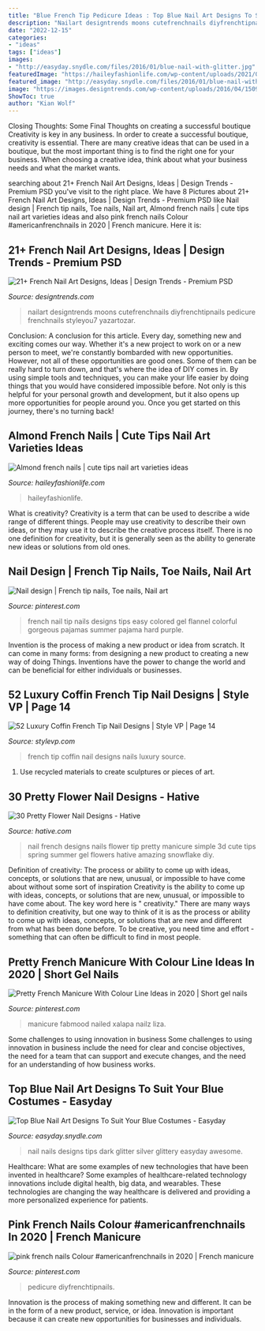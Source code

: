 ```yaml
---
title: "Blue French Tip Pedicure Ideas : Top Blue Nail Art Designs To Suit Your Blue Costumes"
description: "Nailart designtrends moons cutefrenchnails diyfrenchtipnails pedicure frenchnails styleyou7 yazartozar"
date: "2022-12-15"
categories:
- "ideas"
tags: ["ideas"]
images:
- "http://easyday.snydle.com/files/2016/01/blue-nail-with-glitter.jpg"
featuredImage: "https://haileyfashionlife.com/wp-content/uploads/2021/06/5-7-769x1154.jpg"
featured_image: "http://easyday.snydle.com/files/2016/01/blue-nail-with-glitter.jpg"
image: "https://images.designtrends.com/wp-content/uploads/2016/04/15091015/Gel-French-Nail-Art-1.jpg"
ShowToc: true
author: "Kian Wolf"
---
```



Closing Thoughts: Some Final Thoughts on creating a successful boutique
Creativity is key in any business. In order to create a successful boutique, creativity is essential. There are many creative ideas that can be used in a boutique, but the most important thing is to find the right one for your business. When choosing a creative idea, think about what your business needs and what the market wants.

	

		
searching about 21+ French Nail Art Designs, Ideas | Design Trends - Premium PSD you've visit to the right place. We have 8 Pictures about 21+ French Nail Art Designs, Ideas | Design Trends - Premium PSD like Nail design | French tip nails, Toe nails, Nail art, Almond french nails | cute tips nail art varieties ideas and also pink french nails Colour #americanfrenchnails in 2020 | French manicure. Here it is:
		
    
## 21+ French Nail Art Designs, Ideas | Design Trends - Premium PSD

<img loading=lazy src="https://images.designtrends.com/wp-content/uploads/2016/04/15091015/Gel-French-Nail-Art-1.jpg" onerror="this.onerror=null;this.src='https://tse3.mm.bing.net/th?id=OIP.hjcta7TrYraF3oV7uSY0IwHaHa&amp;pid=15.1';" alt="21+ French Nail Art Designs, Ideas | Design Trends - Premium PSD">

_Source: designtrends.com_

>nailart designtrends moons cutefrenchnails diyfrenchtipnails pedicure frenchnails styleyou7 yazartozar. 

	

Conclusion: A conclusion for this article.
Every day, something new and exciting comes our way. Whether it's a new project to work on or a new person to meet, we're constantly bombarded with new opportunities. However, not all of these opportunities are good ones. Some of them can be really hard to turn down, and that's where the idea of DIY comes in.
By using simple tools and techniques, you can make your life easier by doing things that you would have considered impossible before. Not only is this helpful for your personal growth and development, but it also opens up more opportunities for people around you. Once you get started on this journey, there's no turning back!

    
## Almond French Nails | Cute Tips Nail Art Varieties Ideas

<img loading=lazy src="https://haileyfashionlife.com/wp-content/uploads/2021/06/5-7-769x1154.jpg" onerror="this.onerror=null;this.src='https://tse1.mm.bing.net/th?id=OIP.9CuZ3ayr69LNAVqQ2v6s5gHaLH&amp;pid=15.1';" alt="Almond french nails | cute tips nail art varieties ideas">

_Source: haileyfashionlife.com_

>haileyfashionlife. 

	

What is creativity?
Creativity is a term that can be used to describe a wide range of different things. People may use creativity to describe their own ideas, or they may use it to describe the creative process itself. There is no one definition for creativity, but it is generally seen as the ability to generate new ideas or solutions from old ones.

    
## Nail Design | French Tip Nails, Toe Nails, Nail Art

<img loading=lazy src="https://i.pinimg.com/736x/71/2e/1d/712e1d660dc5f7664f6db86e95d33e66--gorgeous-nails-pretty-nails.jpg" onerror="this.onerror=null;this.src='https://tse2.mm.bing.net/th?id=OIP.c4SjQCmYQ4emuhscNaMOsgHaJ4&amp;pid=15.1';" alt="Nail design | French tip nails, Toe nails, Nail art">

_Source: pinterest.com_

>french nail tip nails designs tips easy colored gel flannel colorful gorgeous pajamas summer pajama hard purple. 

	

Invention is the process of making a new product or idea from scratch. It can come in many forms: from designing a new product to creating a new way of doing Things. Inventions have the power to change the world and can be beneficial for either individuals or businesses.

    
## 52 Luxury Coffin French Tip Nail Designs | Style VP | Page 14

<img loading=lazy src="http://www.stylevp.com/wp-content/uploads/2019/04/14-coffin-nails-french-tip.jpg" onerror="this.onerror=null;this.src='https://tse4.mm.bing.net/th?id=OIP.LX620z6rYeZnKLN3PVWXEgHaHa&amp;pid=15.1';" alt="52 Luxury Coffin French Tip Nail Designs | Style VP | Page 14">

_Source: stylevp.com_

>french tip coffin nail designs nails luxury source. 

	

1. Use recycled materials to create sculptures or pieces of art.

    
## 30 Pretty Flower Nail Designs - Hative

<img loading=lazy src="https://hative.com/wp-content/uploads/2014/11/flower-nail-designs/8-pretty-flower-nail-designs.jpg" onerror="this.onerror=null;this.src='https://tse4.mm.bing.net/th?id=OIP.wDoN6c9NKVYX5mELGSKuogHaHN&amp;pid=15.1';" alt="30 Pretty Flower Nail Designs - Hative">

_Source: hative.com_

>nail french designs nails flower tip pretty manicure simple 3d cute tips spring summer gel flowers hative amazing snowflake diy. 

	

Definition of creativity: The process or ability to come up with ideas, concepts, or solutions that are new, unusual, or impossible to have come about without some sort of inspiration
Creativity is the ability to come up with ideas, concepts, or solutions that are new, unusual, or impossible to have come about. The key word here is " creativity." There are many ways to definition creativity, but one way to think of it is as the process or ability to come up with ideas, concepts, or solutions that are new and different from what has been done before. To be creative, you need time and effort - something that can often be difficult to find in most people.

    
## Pretty French Manicure With Colour Line Ideas In 2020 | Short Gel Nails

<img loading=lazy src="https://i.pinimg.com/736x/13/5e/ea/135eea76b0f016dea07195927450d384.jpg" onerror="this.onerror=null;this.src='https://tse1.mm.bing.net/th?id=OIP.CWZSSbd2EZuzBftEhWFfhQAAAA&amp;pid=15.1';" alt="Pretty French Manicure With Colour Line Ideas in 2020 | Short gel nails">

_Source: pinterest.com_

>manicure fabmood nailed xalapa nailz liza. 

	

Some challenges to using innovation in business
Some challenges to using innovation in business include the need for clear and concise objectives, the need for a team that can support and execute changes, and the need for an understanding of how business works.

    
## Top Blue Nail Art Designs To Suit Your Blue Costumes - Easyday

<img loading=lazy src="http://easyday.snydle.com/files/2016/01/blue-nail-with-glitter.jpg" onerror="this.onerror=null;this.src='https://tse2.mm.bing.net/th?id=OIP.TpJEKWQoSNNS2UzxwfAUywHaFj&amp;pid=15.1';" alt="Top Blue Nail Art Designs To Suit Your Blue Costumes - Easyday">

_Source: easyday.snydle.com_

>nail nails designs tips dark glitter silver glittery easyday awesome. 

	

Healthcare: What are some examples of new technologies that have been invented in healthcare?
Some examples of healthcare-related technology innovations include digital health, big data, and wearables. These technologies are changing the way healthcare is delivered and providing a more personalized experience for patients.

    
## Pink French Nails Colour #americanfrenchnails In 2020 | French Manicure

<img loading=lazy src="https://i.pinimg.com/736x/f6/99/4c/f6994c38efe7d0b9c81005d004e0615d.jpg" onerror="this.onerror=null;this.src='https://tse3.mm.bing.net/th?id=OIP.6btLwY2tMeMJ2wCc7ZhOOAHaKW&amp;pid=15.1';" alt="pink french nails Colour #americanfrenchnails in 2020 | French manicure">

_Source: pinterest.com_

>pedicure diyfrenchtipnails. 

	

Innovation is the process of making something new and different. It can be in the form of a new product, service, or idea. Innovation is important because it can create new opportunities for businesses and individuals.

